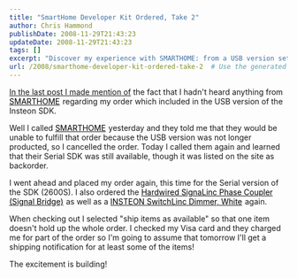```yaml
---
title: "SmartHome Developer Kit Ordered, Take 2"
author: Chris Hammond
publishDate: 2008-11-29T21:43:23
updateDate: 2008-11-29T21:43:23
tags: []
excerpt: "Discover my experience with SMARTHOME: from a USB version setback to ordering a Serial SDK. Stay tuned for the thrill of receiving my tech items soon!"
url: /2008/smarthome-developer-kit-ordered-take-2  # Use the generated URL with year
---
```

<p><a href="https://www.domoticsblog.com/DesktopModules/EngagePublish/itemlink.aspx?itemId=20">In the last post I made mention of</a> the fact that I hadn't heard anything from <a target="_blank" href="https://click.linksynergy.com/fs-bin/click?id=5s9KOchWgxI&amp;offerid=128527.10000181&amp;type=3&amp;subid=0"><font color="#000000">SMARTHOME</font></a><img height="1" alt="" width="1" border="0" src="https://ad.linksynergy.com/fs-bin/show?id=5s9KOchWgxI&amp;bids=128527.10000181&amp;type=3&amp;subid=0" /> regarding my order which included in the USB version of the Insteon SDK.</p> <p>Well I called <a target="_blank" href="https://click.linksynergy.com/fs-bin/click?id=5s9KOchWgxI&amp;offerid=128527.10000181&amp;type=3&amp;subid=0"><font color="#000000">SMARTHOME</font></a><img height="1" alt="" width="1" border="0" src="https://ad.linksynergy.com/fs-bin/show?id=5s9KOchWgxI&amp;bids=128527.10000181&amp;type=3&amp;subid=0" /> yesterday and they told me that they would be unable to fulfill that order because the USB version was not longer producted, so I cancelled the order. Today I called them again and learned that their Serial SDK was still available, though it was listed on the site as backorder.</p> <p>I went ahead and placed my order again, this time for the Serial version of the SDK (2600S). I also ordered the <a target="_blank" href="https://click.linksynergy.com/fs-bin/click?id=5s9KOchWgxI&amp;offerid=128527.1474&amp;type=2&amp;subid=0"><font color="#000000">Hardwired SignaLinc Phase Coupler (Signal Bridge)</font></a><img height="1" alt="" width="1" border="0" src="https://ad.linksynergy.com/fs-bin/show?id=5s9KOchWgxI&amp;bids=128527.1474&amp;type=2&amp;subid=0" /> as well as a <a target="_blank" href="https://click.linksynergy.com/fs-bin/click?id=5s9KOchWgxI&amp;offerid=128527.4992&amp;type=2&amp;subid=0"><font color="#000000">INSTEON SwitchLinc Dimmer, White</font></a><img height="1" alt="" width="1" border="0" src="https://ad.linksynergy.com/fs-bin/show?id=5s9KOchWgxI&amp;bids=128527.4992&amp;type=2&amp;subid=0" />&#160;again.</p> <p>When checking out I selected "ship items as available" so that one item doesn't hold up the whole order. I checked my Visa card and they charged me for part of the order so I'm going to assume that tomorrow I'll get a shipping notification for at least some of the items!</p> <p>The excitement is building!</p>

